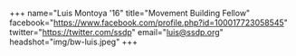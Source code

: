 +++
name="Luis Montoya '16"
title="Movement Building Fellow"
facebook="https://www.facebook.com/profile.php?id=100017723058545"
twitter="https://twitter.com/ssdp"
email="luis@ssdp.org"
headshot="img/bw-luis.jpeg"
+++
